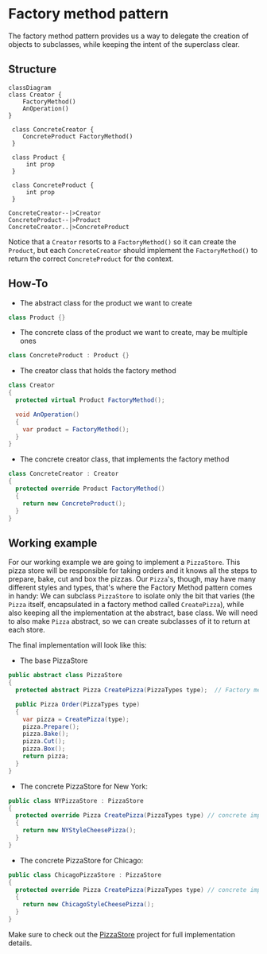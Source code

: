 # Factory method pattern

The factory method pattern provides us a way to delegate the creation of objects to subclasses, while keeping the intent of the superclass clear.

## Structure

```mermaid
classDiagram
class Creator {
    FactoryMethod()
    AnOperation()
}

 class ConcreteCreator {
    ConcreteProduct FactoryMethod()
 }

 class Product {
     int prop
 }

 class ConcreteProduct {
     int prop
 }

ConcreteCreator--|>Creator
ConcreteProduct--|>Product
ConcreteCreator..|>ConcreteProduct
```

Notice that a `Creator` resorts to a `FactoryMethod()` so it can create the `Product`, but each `ConcreteCreator` should implement the `FactoryMethod()` to return the correct `ConcreteProduct` for the context.

## How-To

- The abstract class for the product we want to create

```csharp
class Product {}
```

- The concrete class of the product we want to create, may be multiple ones

```csharp
class ConcreteProduct : Product {}
```

- The creator class that holds the factory method

```csharp
class Creator
{
  protected virtual Product FactoryMethod();

  void AnOperation()
  {
    var product = FactoryMethod();
  }
}
```

- The concrete creator class, that implements the factory method

```csharp
class ConcreteCreator : Creator
{
  protected override Product FactoryMethod()
  {
    return new ConcreteProduct();
  }
}
```

## Working example

For our working example we are going to implement a `PizzaStore`. This pizza store will be responsible for taking orders and it knows all the steps to prepare, bake, cut and box the pizzas. Our `Pizza`'s, though, may have many different styles and types, that's where the Factory Method pattern comes in handy: We can subclass `PizzaStore` to isolate only the bit that varies (the `Pizza` itself, encapsulated in a factory method called `CreatePizza`), while also keeping all the implementation at the abstract, base class. We will need to also make `Pizza` abstract, so we can create subclasses of it to return at each store.

The final implementation will look like this:

- The base PizzaStore

```csharp
public abstract class PizzaStore
{
  protected abstract Pizza CreatePizza(PizzaTypes type);  // Factory method

  public Pizza Order(PizzaTypes type)
  {
    var pizza = CreatePizza(type);
    pizza.Prepare();
    pizza.Bake();
    pizza.Cut();
    pizza.Box();
    return pizza;
  }
}
```

- The concrete PizzaStore for New York:

```csharp
public class NYPizzaStore : PizzaStore
{
  protected override Pizza CreatePizza(PizzaTypes type) // concrete implementation
  {
    return new NYStyleCheesePizza();
  }
}
```

- The concrete PizzaStore for Chicago:

```csharp
public class ChicagoPizzaStore : PizzaStore
{
  protected override Pizza CreatePizza(PizzaTypes type) // concrete implementation
  {
    return new ChicagoStyleCheesePizza();
  }
}
```

Make sure to check out the [PizzaStore](./PizzaStore/) project for full implementation details.
